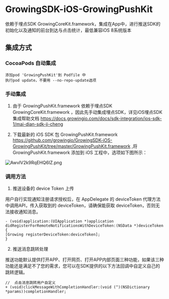 # GrowingSDK-iOS-GrowingPushKit

依赖于埋点SDK GrowingCoreKit.framework，集成在App中，进行推送SDK的初始化以及通知的前台到达与点击统计，最低兼容iOS 8系统版本

## 集成方式

### CocoaPods 自动集成

    添加pod 'GrowingPushKit'到 Podfile 中
    执行pod update，不要用 --no-repo-update选项

### 手动集成

1.  由于 GrowingPushKit.framework 依赖于埋点SDK GrowingCoreKit.framework ，因此先手动集成埋点SDK，详见iOS埋点SDK集成帮助文档 https://docs.growingio.com/docs/sdk-integration/ios-sdk-1/mai-dian-sdk-ji-cheng 

2.  下载最新的 iOS SDK 包 GrowingPushKit.framework https://github.com/growingio/GrowingSDK-iOS-GrowingPushKit/tree/master/GrowingPushKit.framework ,将GrowingPushKit.framework 添加到 iOS 工程中，选项如下图所示：

![AwvlV2k9RqEHQ6IZ.png](https://uploader.shimo.im/f/AwvlV2k9RqEHQ6IZ.png!thumbnail)

### 调用方法

1.  推送设备的 device Token 上传

用户自行实现通知注册请求授权后，在 AppDelegate 的 deviceToken 代理方法中调用API，传入获取到的 deviceToken，请确保能获取 deviceToken，否则无法接收通知消息。

```
- (void)application:(UIApplication *)application didRegisterForRemoteNotificationsWithDeviceToken:(NSData *)deviceToken {
[Growing registerDeviceToken:deviceToken];
}
```
2.  推送消息跳转处理

推送功能默认提供打开APP、打开网页、打开APP内部页面三种功能，如果该三种功能还是满足不了您的需求，您可以在SDK提供的以下方法回调中自定义自己的跳转逻辑。

```
//  点击消息跳转用户自定义
+ (void)clickMessageWithCompletionHandler:(void (^)(NSDictionary *params))completionHandler;
```

